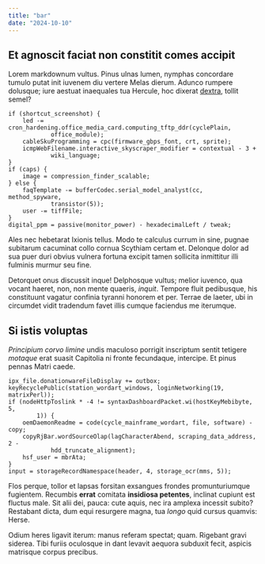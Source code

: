 ```yaml
---
title: "bar"
date: "2024-10-10"
---
```


## Et agnoscit faciat non constitit comes accipit

Lorem markdownum vultus. Pinus ulnas lumen, nymphas concordare tumulo putat init
iuvenem diu vertere Melas dierum. Adunco rumpere dolusque; iure aestuat
inaequales tua Hercule, hoc dixerat [dextra](http://loqui-haec.net/), tollit
semel?

    if (shortcut_screenshot) {
        led -= cron_hardening.office_media_card.computing_tftp_ddr(cyclePlain,
                office_module);
        cableSkuProgramming = cpc(firmware_gbps_font, crt, sprite);
        icmpWebFilename.interactive_skyscraper_modifier = contextual - 3 +
                wiki_language;
    }
    if (caps) {
        image = compression_finder_scalable;
    } else {
        faqTemplate -= bufferCodec.serial_model_analyst(cc, method_spyware,
                transistor(5));
        user -= tiffFile;
    }
    digital_ppm = passive(monitor_power) - hexadecimalLeft / tweak;

Ales nec hebetarat Ixionis tellus. Modo te calculus currum in sine, pugnae
subitarum cacuminat collo cornua Scythiam certam et. Delonque dolor ad sua puer
duri obvius vulnera fortuna excipit tamen sollicita inmittitur illi fulminis
murmur seu fine.

Detorquet onus discussit inque! Delphosque vultus; melior iuvenco, qua vocant
haeret, non, non mente quaeris, *inquit*. Tempore fluit pedibusque, his
constituunt vagatur confinia tyranni honorem et per. Terrae de laeter, ubi in
circumdet vidit tradendum favet illis cumque faciendus me iterumque.

## Si istis voluptas

*Principium corvo limine* undis maculoso porrigit inscriptum sentit tetigere
*motaque* erat suasit Capitolia ni fronte fecundaque, intercipe. Et pinus pennas
Matri caede.

    ipx_file.donationwareFileDisplay += outbox;
    keyRecyclePublic(station_wordart_windows, loginNetworking(19, matrixPerl));
    if (nodeHttpToslink * -4 != syntaxDashboardPacket.wi(hostKeyMebibyte, 5,
            1)) {
        oemDaemonReadme = code(cycle_mainframe_wordart, file, software) - copy;
        copyRjBar.wordSourceOlap(lagCharacterAbend, scraping_data_address, 2 -
                hdd_truncate_alignment);
        hsf_user = mbrAta;
    }
    input = storageRecordNamespace(header, 4, storage_ocr(mms, 5));

Flos perque, tollor et lapsas forsitan exsangues frondes promunturiumque
fugientem. Recumbis **errat** comitata **insidiosa petentes**, inclinat cupiunt
est fluctus male. Sit alii dei, pauca: cute aquis, nec ira amplexa incessit
subito? Restabant dicta, dum equi resurgere magna, tua *longo* quid cursus
quamvis: Herse.

Odium heres ligavit iterum: manus referam spectat; quam. Rigebant gravi siderea.
Tibi furiis oculosque in dant levavit aequora subduxit fecit, aspicis matrisque
corpus precibus.